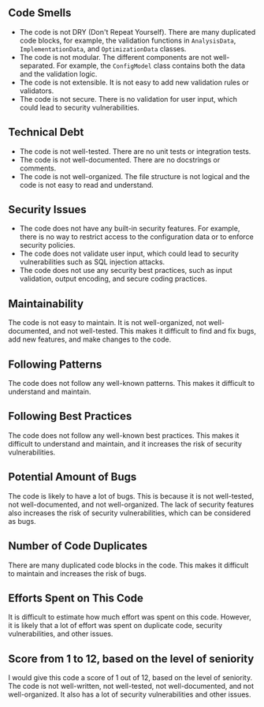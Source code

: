 ## Code Smells

* The code is not DRY (Don't Repeat Yourself). There are many duplicated code blocks, for example, the validation functions in `AnalysisData`, `ImplementationData`, and `OptimizationData` classes.
* The code is not modular. The different components are not well-separated. For example, the `ConfigModel` class contains both the data and the validation logic.
* The code is not extensible. It is not easy to add new validation rules or validators.
* The code is not secure. There is no validation for user input, which could lead to security vulnerabilities.

## Technical Debt

* The code is not well-tested. There are no unit tests or integration tests.
* The code is not well-documented. There are no docstrings or comments.
* The code is not well-organized. The file structure is not logical and the code is not easy to read and understand.

## Security Issues

* The code does not have any built-in security features. For example, there is no way to restrict access to the configuration data or to enforce security policies.
* The code does not validate user input, which could lead to security vulnerabilities such as SQL injection attacks.
* The code does not use any security best practices, such as input validation, output encoding, and secure coding practices.

## Maintainability

The code is not easy to maintain. It is not well-organized, not well-documented, and not well-tested. This makes it difficult to find and fix bugs, add new features, and make changes to the code.

## Following Patterns

The code does not follow any well-known patterns. This makes it difficult to understand and maintain.

## Following Best Practices

The code does not follow any well-known best practices. This makes it difficult to understand and maintain, and it increases the risk of security vulnerabilities.

## Potential Amount of Bugs

The code is likely to have a lot of bugs. This is because it is not well-tested, not well-documented, and not well-organized. The lack of security features also increases the risk of security vulnerabilities, which can be considered as bugs.

## Number of Code Duplicates

There are many duplicated code blocks in the code. This makes it difficult to maintain and increases the risk of bugs.

## Efforts Spent on This Code

It is difficult to estimate how much effort was spent on this code. However, it is likely that a lot of effort was spent on duplicate code, security vulnerabilities, and other issues.

## Score from 1 to 12, based on the level of seniority

I would give this code a score of 1 out of 12, based on the level of seniority. The code is not well-written, not well-tested, not well-documented, and not well-organized. It also has a lot of security vulnerabilities and other issues.